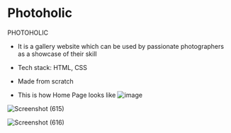 # Photoholic
PHOTOHOLIC 
- It is a gallery website which can be used by passionate photographers as a showcase of their skill
- Tech stack: HTML, CSS
- Made from scratch

- This is how Home Page looks like
![image](https://user-images.githubusercontent.com/75678291/194145050-2e35db44-8c4c-4224-9763-acb0b7d56208.png)


![Screenshot (615)](https://user-images.githubusercontent.com/77433607/194157714-18ee2d09-d3a9-47d0-a841-76e7acccfef3.png)


![Screenshot (616)](https://user-images.githubusercontent.com/77433607/194158088-f0136da2-1cce-43b3-a758-e47a1f9c4a6b.png)
